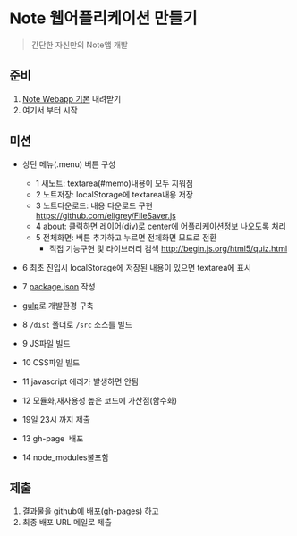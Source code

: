 # Note 웹어플리케이션 만들기

> 간단한 자신만의 Note앱 개발

## 준비

1. [Note Webapp 기본](https://github.com/advanced-webapps-class/note-test) 내려받기
1. 여기서 부터 시작

## 미션

* 상단 메뉴(.menu) 버튼 구성
  * 1 새노트: textarea(#memo)내용이 모두 지워짐
  * 2 노트저장: localStorage에 textarea내용 저장
  * 3 노트다운로드: 내용 다운로드 구현  https://github.com/eligrey/FileSaver.js
  * 4 about: 클릭하면 레이어(div)로 center에 어플리케이션정보 나오도록 처리
  * 5 전체화면: 버튼 추가하고  누르면 전체화면 모드로 전환
    * 직접 기능구현 및 라이브러리 검색 http://begin.js.org/html5/quiz.html
* 6 최초 진입시 localStorage에 저장된 내용이 있으면 textarea에 표시
* 7 [package.json](http://begin.js.org/nodejs/npm.html) 작성
*  [gulp](https://github.com/advanced-webapps-class/gulp-test)로 개발환경 구축
  * 8 `/dist` 폴더로 `/src` 소스를 빌드
  * 9 JS파일 빌드
  * 10 CSS파일 빌드
* 11 javascript 에러가 발생하면 안됨
* 12 모듈화,재사용성 높은 코드에 가산점(함수화)
* 19일 23시 까지 제출

* 13 gh-page  배포
* 14 node_modules불포함 
## 제출

1. 결과물을 github에 배포(gh-pages) 하고
1. 최종 배포 URL 메일로 제출
